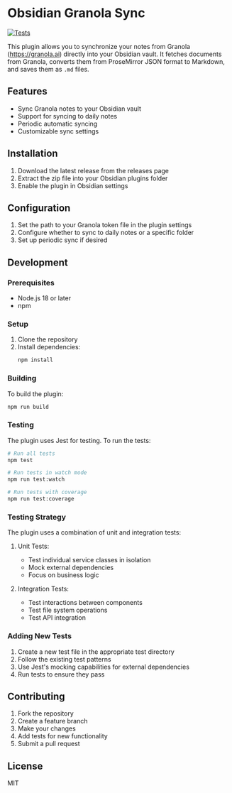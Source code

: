 # Obsidian Granola Sync

[![Tests](https://github.com/mathew/obsidian-granola-sync/actions/workflows/release.yml/badge.svg)](https://github.com/mathew/obsidian-granola-sync/actions/workflows/release.yml)

This plugin allows you to synchronize your notes from Granola (https://granola.ai) directly into your Obsidian vault. It fetches documents from Granola, converts them from ProseMirror JSON format to Markdown, and saves them as `.md` files.


## Features

- Sync Granola notes to your Obsidian vault
- Support for syncing to daily notes
- Periodic automatic syncing
- Customizable sync settings

## Installation

1. Download the latest release from the releases page
2. Extract the zip file into your Obsidian plugins folder
3. Enable the plugin in Obsidian settings

## Configuration

1. Set the path to your Granola token file in the plugin settings
2. Configure whether to sync to daily notes or a specific folder
3. Set up periodic sync if desired

## Development

### Prerequisites

- Node.js 18 or later
- npm

### Setup

1. Clone the repository
2. Install dependencies:
   ```bash
   npm install
   ```

### Building

To build the plugin:
```bash
npm run build
```

### Testing

The plugin uses Jest for testing. To run the tests:

```bash
# Run all tests
npm test

# Run tests in watch mode
npm run test:watch

# Run tests with coverage
npm run test:coverage
```

### Testing Strategy

The plugin uses a combination of unit and integration tests:

1. Unit Tests:
   - Test individual service classes in isolation
   - Mock external dependencies
   - Focus on business logic

2. Integration Tests:
   - Test interactions between components
   - Test file system operations
   - Test API integration

### Adding New Tests

1. Create a new test file in the appropriate test directory
2. Follow the existing test patterns
3. Use Jest's mocking capabilities for external dependencies
4. Run tests to ensure they pass

## Contributing

1. Fork the repository
2. Create a feature branch
3. Make your changes
4. Add tests for new functionality
5. Submit a pull request

## License

MIT
